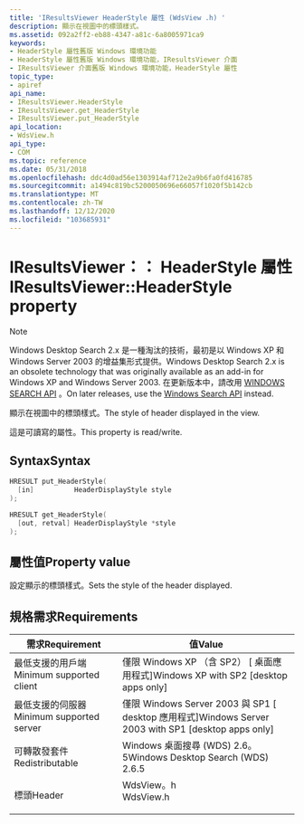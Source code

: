 ```yaml
---
title: 'IResultsViewer HeaderStyle 屬性 (WdsView .h) '
description: 顯示在視圖中的標頭樣式。
ms.assetid: 092a2ff2-eb88-4347-a81c-6a8005971ca9
keywords:
- HeaderStyle 屬性舊版 Windows 環境功能
- HeaderStyle 屬性舊版 Windows 環境功能，IResultsViewer 介面
- IResultsViewer 介面舊版 Windows 環境功能，HeaderStyle 屬性
topic_type:
- apiref
api_name:
- IResultsViewer.HeaderStyle
- IResultsViewer.get_HeaderStyle
- IResultsViewer.put_HeaderStyle
api_location:
- WdsView.h
api_type:
- COM
ms.topic: reference
ms.date: 05/31/2018
ms.openlocfilehash: ddc4d0ad56e1303914af712e2a9b6fa0fd416785
ms.sourcegitcommit: a1494c819bc5200050696e66057f1020f5b142cb
ms.translationtype: MT
ms.contentlocale: zh-TW
ms.lasthandoff: 12/12/2020
ms.locfileid: "103685931"
---
```

# <a name="iresultsviewerheaderstyle-property"></a><span data-ttu-id="e6fda-106">IResultsViewer：： HeaderStyle 屬性</span><span class="sxs-lookup"><span data-stu-id="e6fda-106">IResultsViewer::HeaderStyle property</span></span>

> [!NOTE]
> <span data-ttu-id="e6fda-107">Windows Desktop Search 2.x 是一種淘汰的技術，最初是以 Windows XP 和 Windows Server 2003 的增益集形式提供。</span><span class="sxs-lookup"><span data-stu-id="e6fda-107">Windows Desktop Search 2.x is an obsolete technology that was originally available as an add-in for Windows XP and Windows Server 2003.</span></span> <span data-ttu-id="e6fda-108">在更新版本中，請改用 [WINDOWS SEARCH API](../search/-search-reference-entry-page.md) 。</span><span class="sxs-lookup"><span data-stu-id="e6fda-108">On later releases, use the [Windows Search API](../search/-search-reference-entry-page.md) instead.</span></span> 

<span data-ttu-id="e6fda-109">顯示在視圖中的標頭樣式。</span><span class="sxs-lookup"><span data-stu-id="e6fda-109">The style of header displayed in the view.</span></span>

<span data-ttu-id="e6fda-110">這是可讀寫的屬性。</span><span class="sxs-lookup"><span data-stu-id="e6fda-110">This property is read/write.</span></span>

## <a name="syntax"></a><span data-ttu-id="e6fda-111">Syntax</span><span class="sxs-lookup"><span data-stu-id="e6fda-111">Syntax</span></span>


```C++
HRESULT put_HeaderStyle(
  [in]          HeaderDisplayStyle style
);

HRESULT get_HeaderStyle(
  [out, retval] HeaderDisplayStyle *style
);
```



## <a name="property-value"></a><span data-ttu-id="e6fda-112">屬性值</span><span class="sxs-lookup"><span data-stu-id="e6fda-112">Property value</span></span>

<span data-ttu-id="e6fda-113">設定顯示的標頭樣式。</span><span class="sxs-lookup"><span data-stu-id="e6fda-113">Sets the style of the header displayed.</span></span>

## <a name="requirements"></a><span data-ttu-id="e6fda-114">規格需求</span><span class="sxs-lookup"><span data-stu-id="e6fda-114">Requirements</span></span>



| <span data-ttu-id="e6fda-115">需求</span><span class="sxs-lookup"><span data-stu-id="e6fda-115">Requirement</span></span> | <span data-ttu-id="e6fda-116">值</span><span class="sxs-lookup"><span data-stu-id="e6fda-116">Value</span></span> |
|-------------------------------------|--------------------------------------------------------------------------------------|
| <span data-ttu-id="e6fda-117">最低支援的用戶端</span><span class="sxs-lookup"><span data-stu-id="e6fda-117">Minimum supported client</span></span><br/> | <span data-ttu-id="e6fda-118">僅限 Windows XP （含 SP2） \[ 桌面應用程式\]</span><span class="sxs-lookup"><span data-stu-id="e6fda-118">Windows XP with SP2 \[desktop apps only\]</span></span><br/>                                 |
| <span data-ttu-id="e6fda-119">最低支援的伺服器</span><span class="sxs-lookup"><span data-stu-id="e6fda-119">Minimum supported server</span></span><br/> | <span data-ttu-id="e6fda-120">僅限 Windows Server 2003 與 SP1 \[ desktop 應用程式\]</span><span class="sxs-lookup"><span data-stu-id="e6fda-120">Windows Server 2003 with SP1 \[desktop apps only\]</span></span><br/>                        |
| <span data-ttu-id="e6fda-121">可轉散發套件</span><span class="sxs-lookup"><span data-stu-id="e6fda-121">Redistributable</span></span><br/>          | <span data-ttu-id="e6fda-122">Windows 桌面搜尋 (WDS) 2.6。5</span><span class="sxs-lookup"><span data-stu-id="e6fda-122">Windows Desktop Search (WDS) 2.6.5</span></span><br/>                                        |
| <span data-ttu-id="e6fda-123">標頭</span><span class="sxs-lookup"><span data-stu-id="e6fda-123">Header</span></span><br/>                   | <dl> <span data-ttu-id="e6fda-124"><dt>WdsView。h</dt></span><span class="sxs-lookup"><span data-stu-id="e6fda-124"><dt>WdsView.h</dt></span></span> </dl> |



 

 





